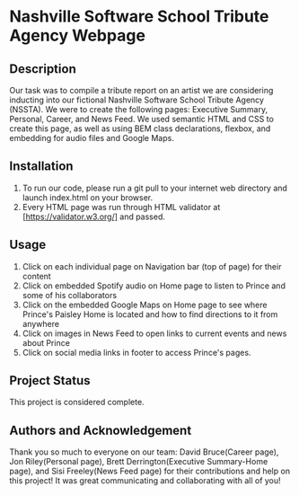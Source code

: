 # Nashville Software School Tribute Agency Webpage

## Description

Our task was to compile a tribute report on an artist we are considering inducting into our fictional Nashville Software School Tribute Agency (NSSTA). We were to create the following pages: Executive Summary, Personal, Career, and News Feed. We used semantic HTML and CSS to create this page, as well as using BEM class declarations, flexbox, and embedding for audio files and Google Maps. 

## Installation

1. To run our code, please run a git pull to your internet web directory and launch index.html on your browser. 
2. Every HTML page was run through HTML validator at [https://validator.w3.org/] and passed.

## Usage

1. Click on each individual page on Navigation bar (top of page) for their content
2. Click on embedded Spotify audio on Home page to listen to Prince and some of his collaborators
3. Click on the embedded Google Maps on Home page to see where Prince's Paisley Home is located and how to find directions to it from anywhere
4. Click on images in News Feed to open links to current events and news about Prince
5. Click on social media links in footer to access Prince's pages.

## Project Status
This project is considered complete.

## Authors and Acknowledgement
Thank you so much to everyone on our team: David Bruce(Career page), Jon Riley(Personal page), Brett Derrington(Executive Summary-Home page), and Sisi Freeley(News Feed page) for their contributions and help on this project! It was great communicating and collaborating with all of you!
